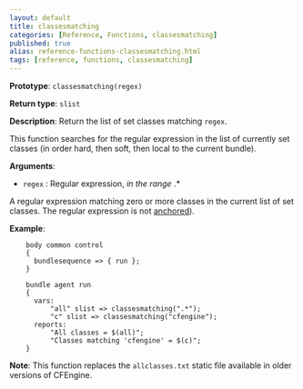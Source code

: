 ```yaml
---
layout: default
title: classesmatching
categories: [Reference, Functions, classesmatching]
published: true
alias: reference-functions-classesmatching.html
tags: [reference, functions, classesmatching]
---
```


**Prototype**: `classesmatching(regex)`

**Return type**: `slist`

**Description**: Return the list of set classes matching `regex`.

This function searches for the regular expression in the list of currently set 
classes (in order hard, then soft, then local to the current bundle).

**Arguments**:

* `regex` : Regular expression, *in the range* .\*   

A regular expression matching zero or more classes in the current list
of set classes. The regular expression is not 
[anchored](manuals-language-concepts-pattern-matching-and-referencing.html#Anchored-vs-unanchored-regular-expressions)).

**Example**:  


```cf3
    body common control
    {
      bundlesequence => { run };
    }

    bundle agent run
    {
      vars:
          "all" slist => classesmatching(".*");
          "c" slist => classesmatching("cfengine");
      reports:
          "All classes = $(all)";
          "Classes matching 'cfengine' = $(c)";
    }

```


**Note**: This function replaces the `allclasses.txt` static file available
in older versions of CFEngine.
